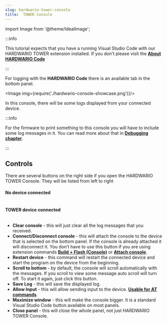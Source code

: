```yaml
---
slug: hardwario-tower-console
title:  TOWER Console
---
```

import Image from '@theme/IdealImage';

:::info

This tutorial expects that you have a running Visual Studio Code with our HARDWARIO TOWER extension installed. If you don’t please visit the [**About HARDWARIO Code**](./about-hardwario-code.md)

:::

For logging with the **HARDWARIO Code** there is an available tab in the bottom panel.

<Image img={require('./hardwario-console-showcase.png')}/>

In this console, there will be some logs displayed from your connected device.

:::info

For the firmware to print something to this console you will have to include some log messages in it. You can read more about that in [**Debugging chapter**](./firmware-debugging.md).

:::

## Controls

There are several buttons on the right side if you open the HARDWARIO TOWER Console. They will be listed from left to right

<div class="container">
  <div class="row">
    <div class="col col--3">
      <h4>No device connected</h4>
      <div><Image img={require('./console-commands-disconnected.png')}/></div>
    </div>
    <div class="col col--3">
      <h4>TOWER device connected</h4>
      <div><Image img={require('./console-commands-connected.png')}/></div>
    </div>
  </div>
</div>


- **Clear console** - this will just clear all the log messages that you received.
- **Connect/Disconnect console** - this will attach the console to the device that is selected on the bottom panel. If the console is already attached it will disconnect it. You don’t have to use this button if you are using extension commands [**Build + Flash (Console)**](./hardwario-extension-tutorial.md#build--flash-console) or [**Attach console**](./hardwario-extension-tutorial.md#attach-console).
- **Restart device** - this command will restart the connected device and start the program on the device from the beginning.
- **Scroll to bottom** - by default, the console will scroll automatically with the messages. If you scroll to view some message auto scroll will turn off. To start it again, just click this button.
- **Save Log** - this will save the displayed log.
- **Allow Input** - this will allow sending input to the device. [**Usable for AT commands**](./lora-at-commands.md).
- **Maximize window** - this will make the console bigger. It is a standard Visual Studio Code button available on most panels.
- **Close panel** - this will close the whole panel, not just HARDWARIO TOWER Console.
